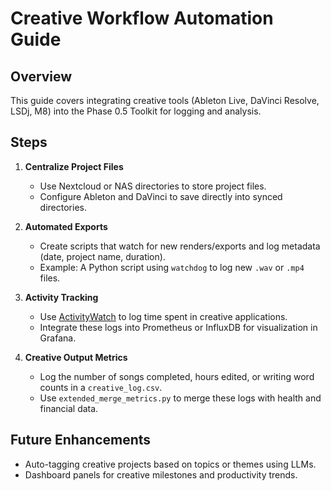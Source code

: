 
# Creative Workflow Automation Guide

## Overview
This guide covers integrating creative tools (Ableton Live, DaVinci Resolve, LSDj, M8) into the Phase 0.5 Toolkit for logging and analysis.

## Steps
1. **Centralize Project Files**
   - Use Nextcloud or NAS directories to store project files.
   - Configure Ableton and DaVinci to save directly into synced directories.

2. **Automated Exports**
   - Create scripts that watch for new renders/exports and log metadata (date, project name, duration).
   - Example: A Python script using `watchdog` to log new `.wav` or `.mp4` files.

3. **Activity Tracking**
   - Use [ActivityWatch](https://activitywatch.net/) to log time spent in creative applications.
   - Integrate these logs into Prometheus or InfluxDB for visualization in Grafana.

4. **Creative Output Metrics**
   - Log the number of songs completed, hours edited, or writing word counts in a `creative_log.csv`.
   - Use `extended_merge_metrics.py` to merge these logs with health and financial data.

## Future Enhancements
- Auto-tagging creative projects based on topics or themes using LLMs.
- Dashboard panels for creative milestones and productivity trends.
